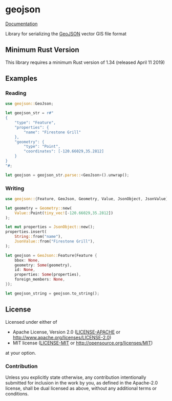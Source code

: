 # geojson

[Documentation](https://docs.rs/geojson/)

Library for serializing the [GeoJSON](http://geojson.org) vector GIS file format

## Minimum Rust Version

This library requires a minimum Rust version of 1.34 (released April 11 2019)

## Examples

### Reading

```rust
use geojson::GeoJson;

let geojson_str = r#"
{
    "type": "Feature",
    "properties": {
        "name": "Firestone Grill"
    },
    "geometry": {
        "type": "Point",
        "coordinates": [-120.66029,35.2812]
    }
}
"#;

let geojson = geojson_str.parse::<GeoJson>().unwrap();
```

### Writing

```rust
use geojson::{Feature, GeoJson, Geometry, Value, JsonObject, JsonValue};

let geometry = Geometry::new(
    Value::Point(tiny_vec![-120.66029,35.2812])
);

let mut properties = JsonObject::new();
properties.insert(
    String::from("name"),
    JsonValue::from("Firestone Grill"),
);

let geojson = GeoJson::Feature(Feature {
    bbox: None,
    geometry: Some(geometry),
    id: None,
    properties: Some(properties),
    foreign_members: None,
});

let geojson_string = geojson.to_string();
```

## License

Licensed under either of

* Apache License, Version 2.0 ([LICENSE-APACHE](LICENSE-APACHE) or http://www.apache.org/licenses/LICENSE-2.0)
* MIT license ([LICENSE-MIT](LICENSE-MIT) or http://opensource.org/licenses/MIT)

at your option.

### Contribution

Unless you explicitly state otherwise, any contribution intentionally submitted
for inclusion in the work by you, as defined in the Apache-2.0 license, shall be dual licensed as above, without any
additional terms or conditions.
